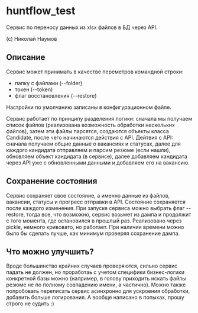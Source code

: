 # huntflow_test
 Сервис по переносу данных из xlsx файлов в БД через API.
 
 (с) Николай Наумов
 ## Описание
 Сервис может принимать в качестве переметров командной строки:
  * папку с файлами (--folder)
  * токен (--token)
  * флаг восстановления (--restore)
 
 Настройки по умолчанию записаны в конфигурационном файле.
  
  Сервис работает по принципу разделения логики: сначала мы получаем список файлов (реализована возможность 
  обработки нескольких файлов), затем эти файлы парсятся, создаются объекты класса Candidate, после чего начинаются 
  действия с API. Дейтвия с API: сначала получаем общие данные о вакансиях и статусах, далее для каждого кандидата отправляем и парсим резюме (если нашли), обновляем объект 
  кандидата (в сервисе), далее добавляем кандидата через API уже с обновленными данными и добавляем его на вакансию.
  
  ## Сохранение состояния 
  Сервис сохраняет свое состояние, а именно данные из файлов, вакансии, статусы и прогресс отправки в API.
  Состояние сохраняется после каждого изменения. При запуске сервиса можно выбрать флаг --restore, тогда все, что
  возможно, сервис возьмет из дампа и продолжит с того момента, где остановился в прошлый раз. Реализовано через pickle, немного кривовато, но работает.
  При наличии времени можно было бы сделать лучше, как минимум проверяя сохранение дампа.
  
  ## Что можно улучшить?
  Вроде большинство крайних случаев проверяются, сильно сервис падать не должен, но проработаь с учетом
   специфики бизнес-логики конкретной базы можно (например, в голову приходить искать файлы резюме не по полному совпадению имени, а частично). Можно также попробовать переписать сервис асинхронно для ускроения обработки, добавить больше логирования. А вообще
   написано в попыхах, прошу строго не судить :)

